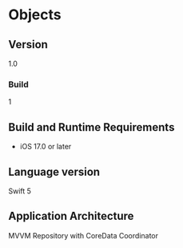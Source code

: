 # Objects

## Version

1.0

### Build

1

## Build and Runtime Requirements
+ iOS 17.0 or later

## Language version

Swift  5

## Application Architecture

MVVM
Repository with CoreData
Coordinator



